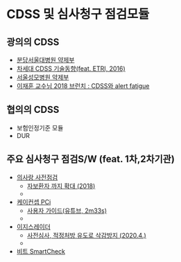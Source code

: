 # CDSS 및 심사청구 점검모듈  

## 광의의 CDSS

- [분당서울대병원 약제부](https://www.snubh.org/dh/main/index.do?DP_CD=PH&MENU_ID=002008)
- [차세대 CDSS 기술동향(feat. ETRI, 2016)](https://scienceon.kisti.re.kr/commons/util/originalView.do?cn=JAKO201652057195696&oCn=JAKO201652057195696&dbt=JAKO&journal=NJOU00291002)
- [서울성모병원 약제부](http://www.kshp.or.kr/Upload/publications/143-153%ED%95%99%EC%88%A0%EB%B3%B4%EA%B3%A02%EA%B6%8C%EC%84%B1%ED%9D%AC.pdf)
- [이재훈 교수님 2018 브런치 : CDSS와 alert fatigue](https://brunch.co.kr/@medinfo/11)


## 협의의 CDSS 

- 보험인정기준 모듈
- DUR

## 주요 심사청구 점검S/W (feat. 1차,2차기관)

- [의사랑 사전점검](https://www.ysarang.com/ProductIntro/PI0101?idx=53)
  - [자보환자 까지 확대 (2018)](http://www.docdocdoc.co.kr/news/articleView.html?idxno=1061779)
  - 
- [케이컨셉 PCi](http://k-concept.co.kr/prduct_pci.html)
  - [사용자 가이드(유튜브, 2m33s)](https://www.youtube.com/watch?v=7Sg3TW6uYLU)
  - 
- [이지스레이더](http://www.eghis.co.kr/service/service_02.php)
  - [사전심사, 적정처방 유도로 삭감방지 (2020.4.)](https://mdon.co.kr/news/article.html?no=26729)
  - 
- [비트 SmartCheck](http://esonhosp.co.kr/?folder=bbs&page=view&board_id=notice&idx=1611)
 



